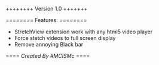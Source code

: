 ++++++++ Version 1.0 +++++++

=*=*=*==*=*=*=  Features: =*=*=*==*=*=*= 
- StretchView extension work with any html5 video player 
- Force stetch videos to full screen display
- Remove annoying Black bar

=*=*=*= Created By #MCISMc =*=*=*=
